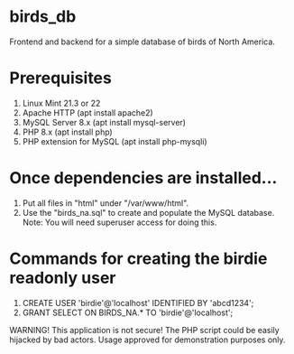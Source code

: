 # birds_db
Frontend and backend for a simple database of birds of North America.

# Prerequisites
1. Linux Mint 21.3 or 22
2. Apache HTTP (apt install apache2)
3. MySQL Server 8.x (apt install mysql-server)
4. PHP 8.x (apt install php)
5. PHP extension for MySQL (apt install php-mysqli)

# Once dependencies are installed...
1. Put all files in "html" under "/var/www/html".
2. Use the "birds_na.sql" to create and populate the MySQL database. Note: You will need superuser access for doing this.

# Commands for creating the birdie readonly user
1. CREATE USER 'birdie'@'localhost' IDENTIFIED BY 'abcd1234';
2. GRANT SELECT ON BIRDS_NA.* TO 'birdie'@'localhost';

WARNING! This application is not secure! The PHP script could be easily hijacked by bad actors. 
Usage approved for demonstration purposes only.

